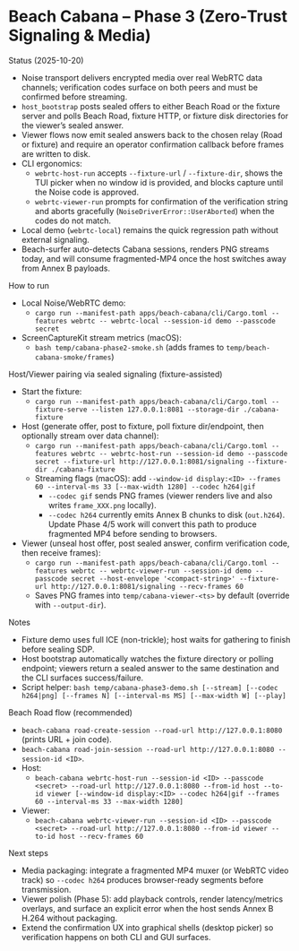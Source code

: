 # Beach Cabana – Phase 3 (Zero‑Trust Signaling & Media)

Status (2025-10-20)
- Noise transport delivers encrypted media over real WebRTC data channels; verification codes surface on both peers and must be confirmed before streaming.
- `host_bootstrap` posts sealed offers to either Beach Road or the fixture server and polls Beach Road, fixture HTTP, or fixture disk directories for the viewer’s sealed answer.
- Viewer flows now emit sealed answers back to the chosen relay (Road or fixture) and require an operator confirmation callback before frames are written to disk.
- CLI ergonomics:
  - `webrtc-host-run` accepts `--fixture-url` / `--fixture-dir`, shows the TUI picker when no window id is provided, and blocks capture until the Noise code is approved.
  - `webrtc-viewer-run` prompts for confirmation of the verification string and aborts gracefully (`NoiseDriverError::UserAborted`) when the codes do not match.
- Local demo (`webrtc-local`) remains the quick regression path without external signaling.
- Beach-surfer auto-detects Cabana sessions, renders PNG streams today, and will consume fragmented-MP4 once the host switches away from Annex B payloads.

How to run
- Local Noise/WebRTC demo:
  - `cargo run --manifest-path apps/beach-cabana/cli/Cargo.toml --features webrtc -- webrtc-local --session-id demo --passcode secret`
- ScreenCaptureKit stream metrics (macOS):
  - `bash temp/cabana-phase2-smoke.sh` (adds frames to `temp/beach-cabana-smoke/frames`)

Host/Viewer pairing via sealed signaling (fixture-assisted)
- Start the fixture:
  - `cargo run --manifest-path apps/beach-cabana/cli/Cargo.toml -- fixture-serve --listen 127.0.0.1:8081 --storage-dir ./cabana-fixture`
- Host (generate offer, post to fixture, poll fixture dir/endpoint, then optionally stream over data channel):
  - `cargo run --manifest-path apps/beach-cabana/cli/Cargo.toml --features webrtc -- webrtc-host-run --session-id demo --passcode secret --fixture-url http://127.0.0.1:8081/signaling --fixture-dir ./cabana-fixture`
  - Streaming flags (macOS): add `--window-id display:<ID> --frames 60 --interval-ms 33 [--max-width 1280] --codec h264|gif`
    - `--codec gif` sends PNG frames (viewer renders live and also writes `frame_XXX.png` locally).
    - `--codec h264` currently emits Annex B chunks to disk (`out.h264`). Update Phase 4/5 work will convert this path to produce fragmented MP4 before sending to browsers.
- Viewer (unseal host offer, post sealed answer, confirm verification code, then receive frames):
  - `cargo run --manifest-path apps/beach-cabana/cli/Cargo.toml --features webrtc -- webrtc-viewer-run --session-id demo --passcode secret --host-envelope '<compact-string>' --fixture-url http://127.0.0.1:8081/signaling --recv-frames 60`
  - Saves PNG frames into `temp/cabana-viewer-<ts>` by default (override with `--output-dir`).

Notes
- Fixture demo uses full ICE (non-trickle); host waits for gathering to finish before sealing SDP.
- Host bootstrap automatically watches the fixture directory or polling endpoint; viewers return a sealed answer to the same destination and the CLI surfaces success/failure.
- Script helper: `bash temp/cabana-phase3-demo.sh [--stream] [--codec h264|png] [--frames N] [--interval-ms MS] [--max-width W] [--play]`

Beach Road flow (recommended)
- `beach-cabana road-create-session --road-url http://127.0.0.1:8080` (prints URL + join code).
- `beach-cabana road-join-session --road-url http://127.0.0.1:8080 --session-id <ID>`.
- Host:
  - `beach-cabana webrtc-host-run --session-id <ID> --passcode <secret> --road-url http://127.0.0.1:8080 --from-id host --to-id viewer [--window-id display:<ID> --codec h264|gif --frames 60 --interval-ms 33 --max-width 1280]`
- Viewer:
  - `beach-cabana webrtc-viewer-run --session-id <ID> --passcode <secret> --road-url http://127.0.0.1:8080 --from-id viewer --to-id host --recv-frames 60`

Next steps
- Media packaging: integrate a fragmented MP4 muxer (or WebRTC video track) so `--codec h264` produces browser-ready segments before transmission.
- Viewer polish (Phase 5): add playback controls, render latency/metrics overlays, and surface an explicit error when the host sends Annex B H.264 without packaging.
- Extend the confirmation UX into graphical shells (desktop picker) so verification happens on both CLI and GUI surfaces.
